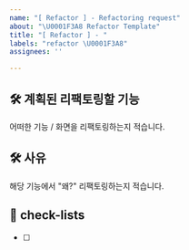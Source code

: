 ```yaml
---
name: "[ Refactor ] - Refactoring request"
about: "\U0001F3A8 Refactor Template"
title: "[ Refactor ] - "
labels: "refactor \U0001F3A8"
assignees: ''

---
```


## 🛠️ 계획된 리팩토링할 기능
어떠한 기능 / 화면을 리팩토링하는지 적습니다.

## 🛠 사유
해당 기능에서 "왜?" 리팩토링하는지 적습니다.

## 📝 check-lists
- [ ]
